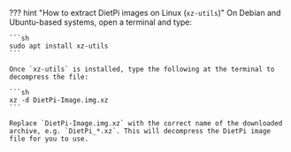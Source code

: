 <!-- markdownlint-disable MD041 -->
??? hint "How to extract DietPi images on Linux (`xz-utils`)"
    On Debian and Ubuntu-based systems, open a terminal and type:

    ```sh
    sudo apt install xz-utils
    ```

    Once `xz-utils` is installed, type the following at the terminal to decompress the file:

    ```sh
    xz -d DietPi-Image.img.xz
    ```

    Replace `DietPi-Image.img.xz` with the correct name of the downloaded archive, e.g. `DietPi_*.xz`. This will decompress the DietPi image file for you to use.
